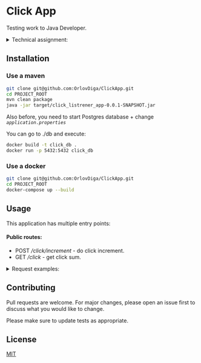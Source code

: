 # Click App

Testing work to Java Developer.

<details><summary>Technical assignment:</summary>
"Напишите приложение "Счетчик кликов" 
Это должно быть веб приложение которое написано на java, maven, postgresql, html, javascript, css.
Веб интерфейс должен представлять собой кнопку и цифру, клик по кнопке должен увеличивать цифру.
После перезапуска приложения цифра не должна сбрасываться.
Код приложения должен быть покрыт unit тестами.

Нужно иметь ввиду что у приложения может быть множество пользователей и счетчик должен работать корректно и не пропускать клики.

</details>

## Installation

### Use a maven

```bash
git clone git@github.com:OrlovDiga/ClickApp.git
cd PROJECT_ROOT
mvn clean package
java -jar target/click_listrener_app-0.0.1-SNAPSHOT.jar
```

Also before, you need to start Postgres database + change *```application.properties```*

You can go to ./db and execute:
```bash
docker build -t click_db .
docker run -p 5432:5432 click_db
```

### Use a docker
```bash
git clone git@github.com:OrlovDiga/ClickApp.git
cd PROJECT_ROOT
docker-compose up --build 
```

## Usage

This application has multiple entry points:

#### Public routes:

* POST */click/increment* - do click increment.
* GET */click* - get click sum.

<details><summary>Request examples:</summary>

#### */click/increment*
`POST`
```
  response
1
 ```


#### */click
`GET`
 ```
   response
1
  ```
</details>

## Contributing
Pull requests are welcome. For major changes, please open an issue first to discuss what you would like to change.

Please make sure to update tests as appropriate.

## License
[MIT](https://choosealicense.com/licenses/mit/)